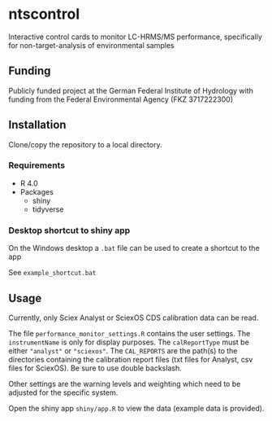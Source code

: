 # ntscontrol
Interactive control cards to monitor LC-HRMS/MS performance, specifically for
non-target-analysis of environmental samples

## Funding
Publicly funded project at the German Federal Institute of Hydrology with funding
from the Federal Environmental Agency (FKZ 3717222300)

## Installation
Clone/copy the repository to a local directory. 

### Requirements

* R 4.0
* Packages
  - shiny
  - tidyverse

### Desktop shortcut to shiny app
On the Windows desktop a `.bat` file can be used to create a shortcut to the app

See `example_shortcut.bat`

## Usage
Currently, only Sciex Analyst or SciexOS CDS calibration data can be read.

The file `performance_monitor_settings.R` contains the user settings. The
`instrumentName` is only for display purposes. The `calReportType` must be
either `"analyst"` or `"sciexos"`. The `CAL_REPORTS` are the path(s) to the 
directories containing the calibration report files (txt files for Analyst, 
csv files for SciexOS). Be sure to use double backslash.

Other settings are the warning levels and weighting which need to be adjusted 
for the specific system.

Open the shiny app `shiny/app.R` to view the data (example data is provided).